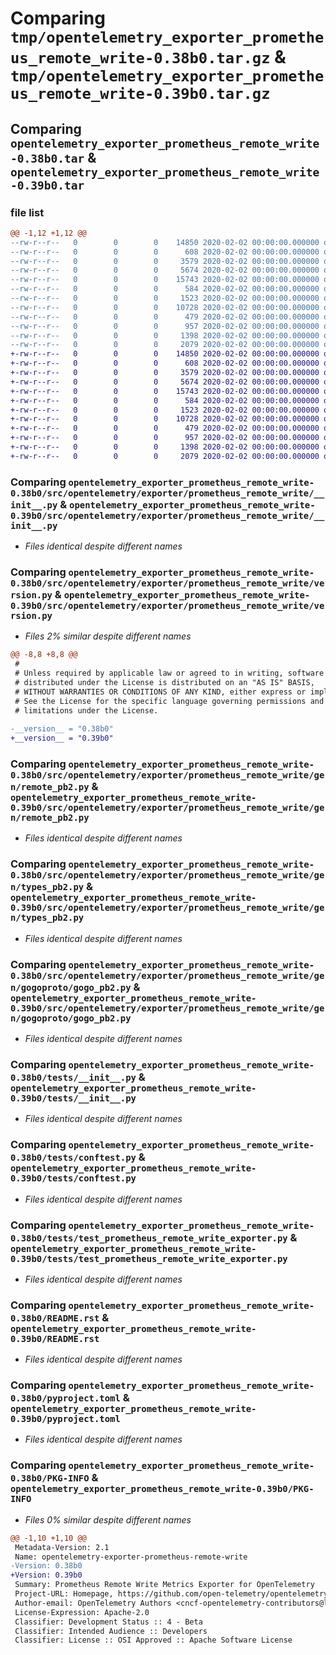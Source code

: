 # Comparing `tmp/opentelemetry_exporter_prometheus_remote_write-0.38b0.tar.gz` & `tmp/opentelemetry_exporter_prometheus_remote_write-0.39b0.tar.gz`

## Comparing `opentelemetry_exporter_prometheus_remote_write-0.38b0.tar` & `opentelemetry_exporter_prometheus_remote_write-0.39b0.tar`

### file list

```diff
@@ -1,12 +1,12 @@
--rw-r--r--   0        0        0    14850 2020-02-02 00:00:00.000000 opentelemetry_exporter_prometheus_remote_write-0.38b0/src/opentelemetry/exporter/prometheus_remote_write/__init__.py
--rw-r--r--   0        0        0      608 2020-02-02 00:00:00.000000 opentelemetry_exporter_prometheus_remote_write-0.38b0/src/opentelemetry/exporter/prometheus_remote_write/version.py
--rw-r--r--   0        0        0     3579 2020-02-02 00:00:00.000000 opentelemetry_exporter_prometheus_remote_write-0.38b0/src/opentelemetry/exporter/prometheus_remote_write/gen/remote_pb2.py
--rw-r--r--   0        0        0     5674 2020-02-02 00:00:00.000000 opentelemetry_exporter_prometheus_remote_write-0.38b0/src/opentelemetry/exporter/prometheus_remote_write/gen/types_pb2.py
--rw-r--r--   0        0        0    15743 2020-02-02 00:00:00.000000 opentelemetry_exporter_prometheus_remote_write-0.38b0/src/opentelemetry/exporter/prometheus_remote_write/gen/gogoproto/gogo_pb2.py
--rw-r--r--   0        0        0      584 2020-02-02 00:00:00.000000 opentelemetry_exporter_prometheus_remote_write-0.38b0/tests/__init__.py
--rw-r--r--   0        0        0     1523 2020-02-02 00:00:00.000000 opentelemetry_exporter_prometheus_remote_write-0.38b0/tests/conftest.py
--rw-r--r--   0        0        0    10728 2020-02-02 00:00:00.000000 opentelemetry_exporter_prometheus_remote_write-0.38b0/tests/test_prometheus_remote_write_exporter.py
--rw-r--r--   0        0        0      479 2020-02-02 00:00:00.000000 opentelemetry_exporter_prometheus_remote_write-0.38b0/.gitignore
--rw-r--r--   0        0        0      957 2020-02-02 00:00:00.000000 opentelemetry_exporter_prometheus_remote_write-0.38b0/README.rst
--rw-r--r--   0        0        0     1398 2020-02-02 00:00:00.000000 opentelemetry_exporter_prometheus_remote_write-0.38b0/pyproject.toml
--rw-r--r--   0        0        0     2079 2020-02-02 00:00:00.000000 opentelemetry_exporter_prometheus_remote_write-0.38b0/PKG-INFO
+-rw-r--r--   0        0        0    14850 2020-02-02 00:00:00.000000 opentelemetry_exporter_prometheus_remote_write-0.39b0/src/opentelemetry/exporter/prometheus_remote_write/__init__.py
+-rw-r--r--   0        0        0      608 2020-02-02 00:00:00.000000 opentelemetry_exporter_prometheus_remote_write-0.39b0/src/opentelemetry/exporter/prometheus_remote_write/version.py
+-rw-r--r--   0        0        0     3579 2020-02-02 00:00:00.000000 opentelemetry_exporter_prometheus_remote_write-0.39b0/src/opentelemetry/exporter/prometheus_remote_write/gen/remote_pb2.py
+-rw-r--r--   0        0        0     5674 2020-02-02 00:00:00.000000 opentelemetry_exporter_prometheus_remote_write-0.39b0/src/opentelemetry/exporter/prometheus_remote_write/gen/types_pb2.py
+-rw-r--r--   0        0        0    15743 2020-02-02 00:00:00.000000 opentelemetry_exporter_prometheus_remote_write-0.39b0/src/opentelemetry/exporter/prometheus_remote_write/gen/gogoproto/gogo_pb2.py
+-rw-r--r--   0        0        0      584 2020-02-02 00:00:00.000000 opentelemetry_exporter_prometheus_remote_write-0.39b0/tests/__init__.py
+-rw-r--r--   0        0        0     1523 2020-02-02 00:00:00.000000 opentelemetry_exporter_prometheus_remote_write-0.39b0/tests/conftest.py
+-rw-r--r--   0        0        0    10728 2020-02-02 00:00:00.000000 opentelemetry_exporter_prometheus_remote_write-0.39b0/tests/test_prometheus_remote_write_exporter.py
+-rw-r--r--   0        0        0      479 2020-02-02 00:00:00.000000 opentelemetry_exporter_prometheus_remote_write-0.39b0/.gitignore
+-rw-r--r--   0        0        0      957 2020-02-02 00:00:00.000000 opentelemetry_exporter_prometheus_remote_write-0.39b0/README.rst
+-rw-r--r--   0        0        0     1398 2020-02-02 00:00:00.000000 opentelemetry_exporter_prometheus_remote_write-0.39b0/pyproject.toml
+-rw-r--r--   0        0        0     2079 2020-02-02 00:00:00.000000 opentelemetry_exporter_prometheus_remote_write-0.39b0/PKG-INFO
```

### Comparing `opentelemetry_exporter_prometheus_remote_write-0.38b0/src/opentelemetry/exporter/prometheus_remote_write/__init__.py` & `opentelemetry_exporter_prometheus_remote_write-0.39b0/src/opentelemetry/exporter/prometheus_remote_write/__init__.py`

 * *Files identical despite different names*

### Comparing `opentelemetry_exporter_prometheus_remote_write-0.38b0/src/opentelemetry/exporter/prometheus_remote_write/version.py` & `opentelemetry_exporter_prometheus_remote_write-0.39b0/src/opentelemetry/exporter/prometheus_remote_write/version.py`

 * *Files 2% similar despite different names*

```diff
@@ -8,8 +8,8 @@
 #
 # Unless required by applicable law or agreed to in writing, software
 # distributed under the License is distributed on an "AS IS" BASIS,
 # WITHOUT WARRANTIES OR CONDITIONS OF ANY KIND, either express or implied.
 # See the License for the specific language governing permissions and
 # limitations under the License.
 
-__version__ = "0.38b0"
+__version__ = "0.39b0"
```

### Comparing `opentelemetry_exporter_prometheus_remote_write-0.38b0/src/opentelemetry/exporter/prometheus_remote_write/gen/remote_pb2.py` & `opentelemetry_exporter_prometheus_remote_write-0.39b0/src/opentelemetry/exporter/prometheus_remote_write/gen/remote_pb2.py`

 * *Files identical despite different names*

### Comparing `opentelemetry_exporter_prometheus_remote_write-0.38b0/src/opentelemetry/exporter/prometheus_remote_write/gen/types_pb2.py` & `opentelemetry_exporter_prometheus_remote_write-0.39b0/src/opentelemetry/exporter/prometheus_remote_write/gen/types_pb2.py`

 * *Files identical despite different names*

### Comparing `opentelemetry_exporter_prometheus_remote_write-0.38b0/src/opentelemetry/exporter/prometheus_remote_write/gen/gogoproto/gogo_pb2.py` & `opentelemetry_exporter_prometheus_remote_write-0.39b0/src/opentelemetry/exporter/prometheus_remote_write/gen/gogoproto/gogo_pb2.py`

 * *Files identical despite different names*

### Comparing `opentelemetry_exporter_prometheus_remote_write-0.38b0/tests/__init__.py` & `opentelemetry_exporter_prometheus_remote_write-0.39b0/tests/__init__.py`

 * *Files identical despite different names*

### Comparing `opentelemetry_exporter_prometheus_remote_write-0.38b0/tests/conftest.py` & `opentelemetry_exporter_prometheus_remote_write-0.39b0/tests/conftest.py`

 * *Files identical despite different names*

### Comparing `opentelemetry_exporter_prometheus_remote_write-0.38b0/tests/test_prometheus_remote_write_exporter.py` & `opentelemetry_exporter_prometheus_remote_write-0.39b0/tests/test_prometheus_remote_write_exporter.py`

 * *Files identical despite different names*

### Comparing `opentelemetry_exporter_prometheus_remote_write-0.38b0/README.rst` & `opentelemetry_exporter_prometheus_remote_write-0.39b0/README.rst`

 * *Files identical despite different names*

### Comparing `opentelemetry_exporter_prometheus_remote_write-0.38b0/pyproject.toml` & `opentelemetry_exporter_prometheus_remote_write-0.39b0/pyproject.toml`

 * *Files identical despite different names*

### Comparing `opentelemetry_exporter_prometheus_remote_write-0.38b0/PKG-INFO` & `opentelemetry_exporter_prometheus_remote_write-0.39b0/PKG-INFO`

 * *Files 0% similar despite different names*

```diff
@@ -1,10 +1,10 @@
 Metadata-Version: 2.1
 Name: opentelemetry-exporter-prometheus-remote-write
-Version: 0.38b0
+Version: 0.39b0
 Summary: Prometheus Remote Write Metrics Exporter for OpenTelemetry
 Project-URL: Homepage, https://github.com/open-telemetry/opentelemetry-python-contrib/tree/main/exporter/opentelemetry-exporter-prometheus-remote-write
 Author-email: OpenTelemetry Authors <cncf-opentelemetry-contributors@lists.cncf.io>
 License-Expression: Apache-2.0
 Classifier: Development Status :: 4 - Beta
 Classifier: Intended Audience :: Developers
 Classifier: License :: OSI Approved :: Apache Software License
```

